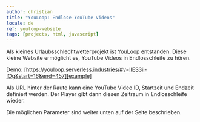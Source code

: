 ```yaml
---
author: christian
title: "YouLoop: Endlose YouTube Videos"
locale: de
ref: youloop-website
tags: [projects, html, javascript]
---
```


Als kleines Urlaubs&shy;schlechtwetter&shy;projekt ist [YouLoop][main] entstanden.
Diese kleine Website ermöglicht es, YouTube Videos in Endlosschleife zu hören.

Demo: [https://youloop.serverless.industries/#v=lIES3ii-IOg&start=16&end=457][example]

Als URL hinter der Raute kann eine YouTube Video ID, Startzeit und Endzeit
definiert werden. Der Player gibt dann diesen Zeitraum in Endlosschleife
wieder.

Die möglichen Parameter sind weiter unten auf der Seite beschrieben.

[main]: https://youloop.serverless.industries/
[example]: https://youloop.serverless.industries/#v=lIES3ii-IOg&start=16&end=457
